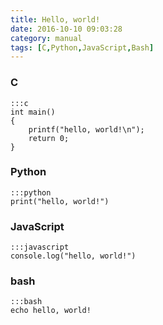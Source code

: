 ```yaml
---
title: Hello, world!
date: 2016-10-10 09:03:28
category: manual
tags: [C,Python,JavaScript,Bash]
---
```


### C

    :::c
    int main()
    {
        printf("hello, world!\n");
        return 0;
    }

### Python

    :::python
    print("hello, world!")

### JavaScript

    :::javascript
    console.log("hello, world!")

### bash

    :::bash
    echo hello, world!
